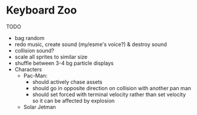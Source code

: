 # Keyboard Zoo

TODO
* bag random
* redo music, create sound (my/esme's voice?) & destroy sound
* collision sound?
* scale all sprites to similar size
* shuffle between 3-4 bg particle displays
* Characters
  * Pac-Man:
    * should actively chase assets
    * should go in opposite direction on collision with another pan man
    * should set forced with terminal velocity rather than set velocity so it can be affected by explosion
  * Solar Jetman